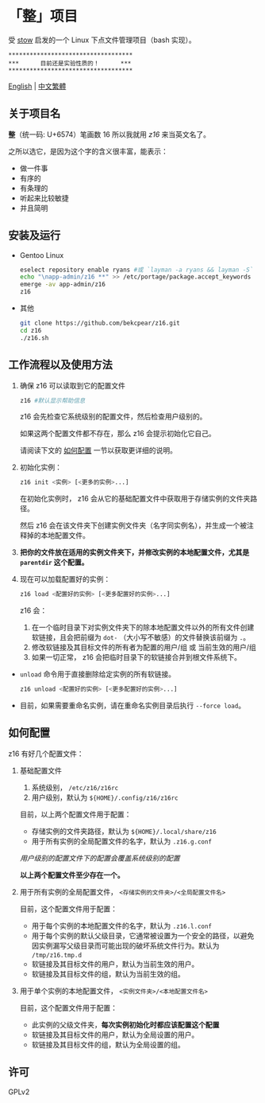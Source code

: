 # 「整」项目

受 [stow](https://www.gnu.org/software/stow/) 启发的一个 Linux 下点文件管理项目（bash 实现）。

```
***********************************
***      目前还是实验性质的！      ***
***********************************
```

[English](README.md) | [中文繁體](README.zht.md)

## 关于项目名

**整**（统一码: U+6574）笔画数 16 所以我就用 *z16* 来当英文名了。

之所以选它，是因为这个字的含义很丰富，能表示：

* 做一件事
* 有序的
* 有条理的
* 听起来比较敏捷
* 并且简明

## 安装及运行

* Gentoo Linux

  ```bash
  eselect repository enable ryans #或 `layman -a ryans && layman -S`
  echo "\napp-admin/z16 **" >> /etc/portage/package.accept_keywords
  emerge -av app-admin/z16
  z16
  ```

* 其他

  ```bash
  git clone https://github.com/bekcpear/z16.git
  cd z16
  ./z16.sh
  ```

## 工作流程以及使用方法

1. 确保 z16 可以读取到它的配置文件

   ```bash
   z16 #默认显示帮助信息
   ```

   z16 会先检查它系统级别的配置文件，然后检查用户级别的。

   如果这两个配置文件都不存在，那么 z16 会提示初始化它自己。

   请阅读下文的 [如何配置](#如何配置) 一节以获取更详细的说明。

2. 初始化实例：

   ```bash
   z16 init <实例> [<更多的实例>...]
   ```

   在初始化实例时， z16 会从它的基础配置文件中获取用于存储实例的文件夹路径。

   然后 z16 会在该文件夹下创建实例文件夹（名字同实例名），并生成一个被注释掉的本地配置文件。

3. **把你的文件放在适用的实例文件夹下，并修改实例的本地配置文件，尤其是 `parentdir` 这个配置。**

4. 现在可以加载配置好的实例：

   ```bash
   z16 load <配置好的实例> [<更多配置好的实例>...]
   ```

   z16 会：

   1. 在一个临时目录下对实例文件夹下的除本地配置文件以外的所有文件创建软链接，且会把前缀为 `dot-` （大小写不敏感）的文件替换该前缀为 `.`。
   2. 修改软链接及其目标文件的所有者为配置的用户/组 或 当前生效的用户/组
   3. 如果一切正常， z16 会把临时目录下的软链接合并到根文件系统下。

* `unload` 命令用于直接删除给定实例的所有软链接。

   ```bash
   z16 unload <配置好的实例> [<更多配置好的实例>...]
   ```

* 目前，如果需要重命名实例，请在重命名实例目录后执行 `--force load`。

## 如何配置

z16 有好几个配置文件：

1. 基础配置文件

   1. 系统级别， `/etc/z16/z16rc`
   2. 用户级别，默认为 `${HOME}/.config/z16/z16rc`

   目前，以上两个配置文件用于配置：

   * 存储实例的文件夹路径，默认为 `${HOME}/.local/share/z16`
   * 用于所有实例的全局配置文件的名字，默认为 `.z16.g.conf`

   *用户级别的配置文件下的配置会覆盖系统级别的配置*

   **以上两个配置文件至少存在一个。**

2. 用于所有实例的全局配置文件， `<存储实例的文件夹>/<全局配置文件名>`

   目前，这个配置文件用于配置：

   * 用于每个实例的本地配置文件的名字，默认为 `.z16.l.conf`
   * 用于每个实例的默认父级目录，它通常被设置为一个安全的路径，以避免因实例漏写父级目录而可能出现的破坏系统文件行为。默认为 `/tmp/z16.tmp.d`
   * 软链接及其目标文件的用户，默认为当前生效的用户。
   * 软链接及其目标文件的组，默认为当前生效的组。

3. 用于单个实例的本地配置文件， `<实例文件夹>/<本地配置文件名>`

   目前，这个配置文件用于配置：

   * 此实例的父级文件夹，**每次实例初始化时都应该配置这个配置**
   * 软链接及其目标文件的用户，默认为全局设置的用户。
   * 软链接及其目标文件的组，默认为全局设置的组。

## 许可

GPLv2
